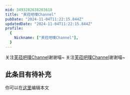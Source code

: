 ```yaml
---
mid: 3493282638203618
title: "芙菈吧噗Channel"
pubDate: "2024-11-04T11:22:15.844Z"
updatedDate: "2024-11-04T11:22:15.844Z"
profile:
  {
    Nickname: ["芙菈吧噗Channel"],
  }
---
```


关注[芙菈吧噗Channel](https://space.bilibili.com/3493282638203618)谢谢喵~ 关注[芙菈吧噗Channel](https://space.bilibili.com/3493282638203618)谢谢喵~

## 此条目有待补充
你可以在[这里](https://github.com/Yuhanawa/VTuber.ICU/edit/master/src/content/v/芙菈吧噗Channel/index.md)编辑本文
